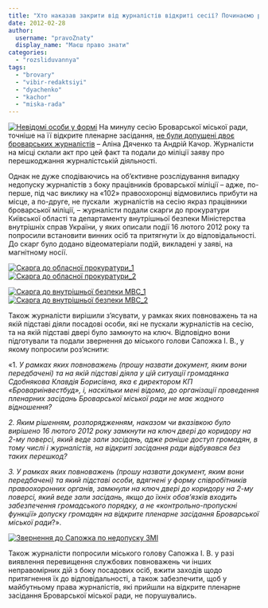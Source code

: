 ```yaml
---
title: "Хто наказав закрити від журналістів відкриті сесії? Починаємо розслідування"
date: 2012-02-28
author: 
  username: "pravoZnaty"
  display_name: "Маєш право знати"
categories: 
  - "rozsliduvannya"
tags: 
  - "brovary"
  - "vibir-redaktsiyi"
  - "dyachenko"
  - "kachor"
  - "miska-rada"
---
```


[![](https://mpz.brovary.org/wp-content/uploads/2012/02/Невідомі-особи-у-формі.jpg "Невідомі особи у формі")](https://mpz.brovary.org/wp-content/uploads/2012/02/Невідомі-особи-у-формі.jpg) На минулу сесію Броварської міської ради, точніше на її відкрите пленарне засідання, [не були допущені двоє броварських журналістів](https://mpz.brovary.org/%d0%bd%d0%b5%d0%b2%d1%96%d0%b4%d0%be%d0%bc%d1%96-%d1%83-%d1%84%d0%be%d1%80%d0%bc%d1%96-%d0%bc%d1%96%d0%bb%d1%96%d1%86%d1%96%d1%97-%d0%b1%d0%bb%d0%be%d0%ba%d1%83%d1%8e%d1%82%d1%8c-%d0%b1%d1%80%d0%be/) – Аліна Дяченко та Андрій Качор. Журналісти на місці склали акт про цей факт та подали до міліції заяву про перешкоджання журналістській діяльності.<!--more-->

Однак не дуже сподіваючись на об’єктивне розслідування випадку недопуску журналістів з боку працівників броварської міліції – адже, по-перше, під час виклику на «102» правоохоронці відмовились прибути на місце, а по-друге, не пускали  журналістів на сесію якраз працівники броварської міліції, – журналісти подали скарги до прокуратури Київської області та департаменту внутрішньої безпеки Міністерства внутрішніх справ України, у яких описали події 16 лютого 2012 року та попросили встановити винних осіб та притягнути їх до відповідальності. До скарг було додано відеоматеріали подій, викладені у заяві, на магнітному носії.

[![](https://mpz.brovary.org/wp-content/uploads/2012/02/Скарга-до-обласної-прокуратури_1.jpg "Скарга до обласної прокуратури_1")](https://mpz.brovary.org/wp-content/uploads/2012/02/Скарга-до-обласної-прокуратури_1.jpg) [![](https://mpz.brovary.org/wp-content/uploads/2012/02/Скарга-до-обласної-прокуратури_2.jpg "Скарга до обласної прокуратури_2")](https://mpz.brovary.org/wp-content/uploads/2012/02/Скарга-до-обласної-прокуратури_2.jpg)

[![](https://mpz.brovary.org/wp-content/uploads/2012/02/Скарга-до-внутрішньої-безпеки-МВС_1.jpg "Скарга до внутрішньої безпеки МВС_1")](https://mpz.brovary.org/wp-content/uploads/2012/02/Скарга-до-внутрішньої-безпеки-МВС_1.jpg) [![](https://mpz.brovary.org/wp-content/uploads/2012/02/Скарга-до-внутрішньої-безпеки-МВС_2.jpg "Скарга до внутрішньої безпеки МВС_2")](https://mpz.brovary.org/wp-content/uploads/2012/02/Скарга-до-внутрішньої-безпеки-МВС_2.jpg)

Також журналісти вирішили з’ясувати, у рамках яких повноважень та на якій підставі діяли посадові особи, які не пускали журналістів на сесію, та на якій підставі двері було замкнуто на ключ. Відповідно вони підготували та подали звернення до міського голови Сапожка І. В., у якому попросили роз’яснити:

«1. _У рамках яких повноважень (прошу назвати документ, яким вони передбачені) та на якій підставі діяла у цій ситуації громадянка Сдобнякова Клавдія Борисівна, яка є директором КП «Бровариінвестбуд», і, наскільки мені відомо, до організації проведення пленарних засідань Броварської міської ради не має жодного відношення?_

_2\. Яким рішенням, розпорядженням, наказом чи вказівкою було вирішено 16 лютого 2012 року замкнути на ключ двері до коридору на 2-му поверсі, який веде зали засідань, адже раніше доступ громадян, в тому числі і журналістів, на відкриті засідання ради відбувався без таких перешкод?_

_3\. У рамках яких повноважень (прошу назвати документ, яким вони передбачені) та який підставі особи, вдягнені у форму співробітників правоохоронних органів, замкнули на ключ двері до коридору на 2-му поверсі, який веде зали засідань, якщо до їхніх обов’язків входить забезпечення громадського порядку, а не «контрольно-пропускні функції» допуску громадян на відкрите пленарне засідання Броварської міської ради_?».

[![](https://mpz.brovary.org/wp-content/uploads/2012/02/Звернення-до-Сапожка-по-недопуску-ЗМІ1.jpg "Звернення до Сапожка по недопуску ЗМІ")](https://mpz.brovary.org/wp-content/uploads/2012/02/Звернення-до-Сапожка-по-недопуску-ЗМІ1.jpg)

Також журналісти попросили міського голову Сапожка І. В. у разі виявлення перевищення службових повноважень чи інших неправомірних дій з боку посадових осіб, вжити заходів щодо притягнення їх до відповідальності, а також забезпечити, щоб у майбутньому права журналістів, які прийшли на відкрите пленарне засідання Броварської міської ради, не порушувались.
